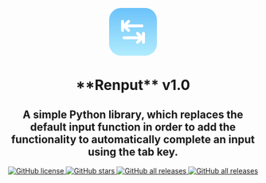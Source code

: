 <p align="center">
<img src="Renput_ReadMe.png" height="96px"/>
</p>
<h1 align="center">**Renput** v1.0</h1>
<h2 align="center">A simple Python library, which replaces the default input function in order to add the functionality to automatically complete an input using the tab key.</h2>
<p align="center">
<a href="https://github.com/JaegerwaldDev/Renput/blob/master/LICENSE">
    <img alt="GitHub license" src="https://img.shields.io/github/license/JaegerwaldDev/Renput">
</a>
<a href="https://github.com/JaegerwaldDev/Renput/stargazers">
    <img alt="GitHub stars" src="https://img.shields.io/github/stars/JaegerwaldDev/Renput">
</a>
<a href="https://github.com/JaegerwaldDev/Renput">
    <img alt="GitHub all releases" src="https://img.shields.io/github/downloads/JaegerwaldDev/Renput/total">
</a>
<a href="https://github.com/JaegerwaldDev/Renput">
    <img alt="GitHub all releases" src="https://img.shields.io/github/watchers/JaegerwaldDev/Renput">
</a>
</p>
